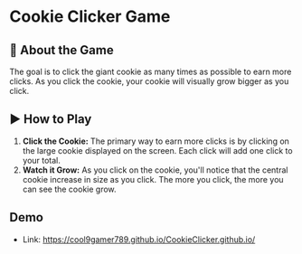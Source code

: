 # Cookie Clicker Game

## 🍪 About the Game
The goal is to click the giant cookie as many times as possible to earn more clicks. As you click the cookie, your cookie will visually grow bigger as you click.

## ▶️ How to Play

1.  **Click the Cookie:** The primary way to earn more clicks is by clicking on the large cookie displayed on the screen. Each click will add one click to your total.
2.  **Watch it Grow:** As you click on the cookie, you'll notice that the central cookie increase in size as you click. The more you click, the more you can see the cookie grow.

## Demo
* Link: https://cool9gamer789.github.io/CookieClicker.github.io/
